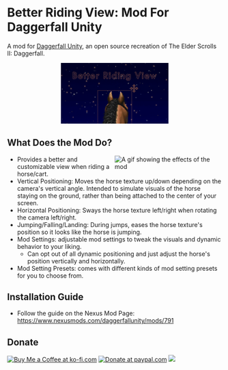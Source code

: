 # Better Riding View: Mod For Daggerfall Unity

A mod for [Daggerfall Unity](https://github.com/Interkarma/daggerfall-unity), an open source recreation of The Elder Scrolls II: Daggerfall.

<p align="center">
  <img width="50%" src="https://raw.githubusercontent.com/ArshvirGoraya/Better-Riding-View/main/.github/Images/BetterRidingView_Thumbnail.jpg" alt="Header Image for Better Riding View Mod" />
</p>

## What Does the Mod Do?

<img align="right" width="50%" src="https://raw.githubusercontent.com/ArshvirGoraya/Better-Riding-View/main/.github/Images/BetterRidingView_Gif.gif" alt="A gif showing the effects of the mod" />

- Provides a better and customizable view when riding a horse/cart.
- Vertical Positioning: Moves the horse texture up/down depending on the camera's vertical angle. Intended to simulate visuals of the horse staying on the ground, rather than being attached to the center of your screen.
- Horizontal Positioning: Sways the horse texture left/right when rotating the camera left/right.
- Jumping/Falling/Landing: During jumps, eases the horse texture's position so it looks like the horse is jumping.
- Mod Settings: adjustable mod settings to tweak the visuals and dynamic behavior to your liking.
  - Can opt out of all dynamic positioning and just adjust the horse's position vertically and horizontally.
- Mod Setting Presets: comes with different kinds of mod setting presets for you to choose from.

## Installation Guide

- Follow the guide on the Nexus Mod Page: https://www.nexusmods.com/daggerfallunity/mods/791

## Donate
<a align="left" href='https://ko-fi.com/Z8Z6NP272' target='_blank'><img height='36' src='https://storage.ko-fi.com/cdn/kofi2.png?v=3' alt='Buy Me a Coffee at ko-fi.com' /></a>
<a href='https://www.paypal.com/donate/?hosted_button_id=6898PNAVV5QRC' target='_blank'><img width='108' src='https://github.com/user-attachments/assets/0b96763f-b586-4abb-9d42-216aab7ccb20' alt='Donate at paypal.com' /></a>
<a href='https://github.com/sponsors/ArshvirGoraya' target='_blank'><img height='30' src='https://github.com/user-attachments/assets/0e5debd6-531b-463a-a67a-e55e85102ddc'/></a>
